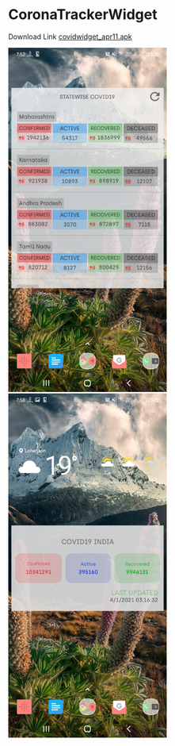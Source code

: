 # CoronaTrackerWidget

Download Link <a href="https://drive.google.com/open?id=1x_Sq_uqRVIcnNS-CAgmcaO7hC7pHpB38">covidwidget_apr11.apk</a>

<img src="img1.jpg" width="320">
<img src="img2.jpg" width="320">
